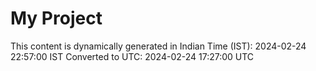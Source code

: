 # My Project

This content is dynamically generated in Indian Time (IST): 2024-02-24 22:57:00 IST
Converted to UTC: 2024-02-24 17:27:00 UTC

